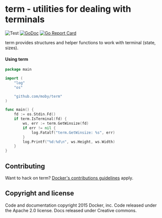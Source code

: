 # term - utilities for dealing with terminals

![Test](https://github.com/moby/term/workflows/Test/badge.svg) [![GoDoc](https://godoc.org/github.com/moby/term?status.svg)](https://godoc.org/github.com/moby/term) [![Go Report Card](https://goreportcard.com/badge/github.com/moby/term)](https://goreportcard.com/report/github.com/moby/term)

term provides structures and helper functions to work with terminal (state, sizes).

#### Using term

```go
package main

import (
	"log"
	"os"

	"github.com/moby/term"
)

func main() {
	fd := os.Stdin.Fd()
	if term.IsTerminal(fd) {
		ws, err := term.GetWinsize(fd)
		if err != nil {
			log.Fatalf("term.GetWinsize: %s", err)
		}
		log.Printf("%d:%d\n", ws.Height, ws.Width)
	}
}
```

## Contributing

Want to hack on term? [Docker's contributions guidelines](https://github.com/docker/docker/blob/master/CONTRIBUTING.md) apply.

## Copyright and license

Code and documentation copyright 2015 Docker, inc. Code released under the Apache 2.0 license. Docs released under Creative commons.
